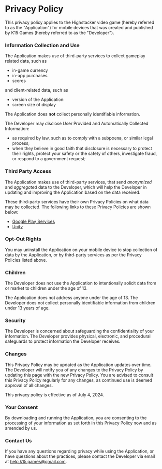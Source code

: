 # Privacy Policy

This privacy policy applies to the Highstacker video game (hereby referred to as the "Application") for mobile devices that was created and published by K15 Games (hereby referred to as the "Developer").

### Information Collection and Use

The Application makes use of third-party services to collect gameplay related data, such as
*   in-game currency
*   in-app purchases
*   scores

and client-related data, such as
*   version of the Application
*   screen size of display

The Application does **not** collect personally identifiable information.

The Developer may disclose User Provided and Automatically Collected Information:

*   as required by law, such as to comply with a subpoena, or similar legal process;
*   when they believe in good faith that disclosure is necessary to protect their rights, protect your safety or the safety of others, investigate fraud, or respond to a government request;

### Third Party Access

The Application makes use of third-party services, that send *anonymized* and *aggregated* data to the Developer, which will help the Developer in updating and improving the Application based on the data received.

These third-party services have their own Privacy Policies on what data may be collected.
The following links to these Privacy Policies are shown below:

*   [Google Play Services](https://www.google.com/policies/privacy/)
*   [Unity](https://unity.com/legal/game-player-and-app-user-privacy-policy)


### Opt-Out Rights

You may uninstall the Application on your mobile device to stop collection of data by the Application, or by third-party services as per the Privacy Policies listed above.

### Children

The Developer does not use the Application to intentionally solicit data from or market to children under the age of 13.

The Application does not address anyone under the age of 13\. The Developer does not collect personally identifiable information from children under 13 years of age.

### Security

The Developer is concerned about safeguarding the confidentiality of your information. The Developer provides physical, electronic, and procedural safeguards to protect information the Developer receives.

### Changes

This Privacy Policy may be updated as the Application updates over time. The Developer will notify you of any changes to the Privacy Policy by updating this page with the new Privacy Policy. You are advised to consult this Privacy Policy regularly for any changes, as continued use is deemed approval of all changes.

This privacy policy is effective as of July 4, 2024.

### Your Consent

By downloading and running the Application, you are consenting to the processing of your information as set forth in this Privacy Policy now and as amended by us.

### Contact Us

If you have any questions regarding privacy while using the Application, or have questions about the practices, please contact the Developer via email at help.k15.games@gmail.com.
